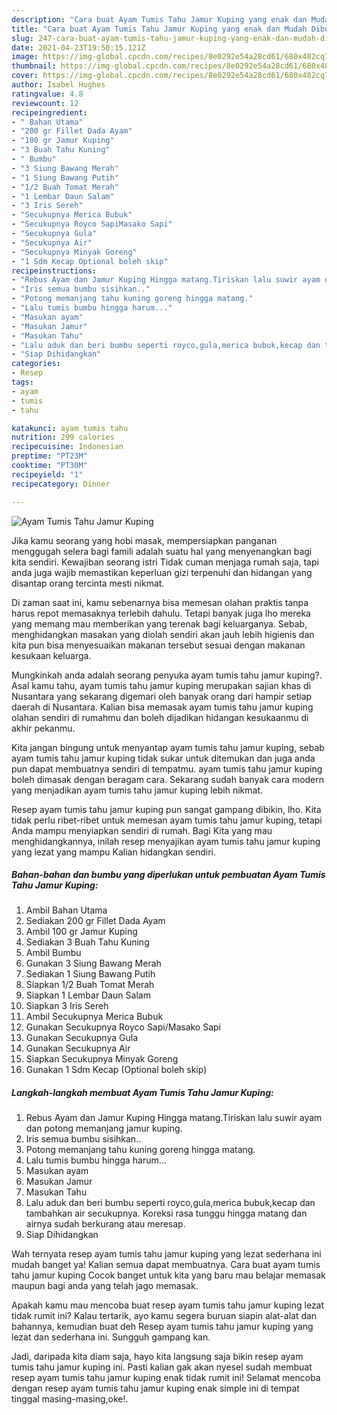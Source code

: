 ```yaml
---
description: "Cara buat Ayam Tumis Tahu Jamur Kuping yang enak dan Mudah Dibuat"
title: "Cara buat Ayam Tumis Tahu Jamur Kuping yang enak dan Mudah Dibuat"
slug: 247-cara-buat-ayam-tumis-tahu-jamur-kuping-yang-enak-dan-mudah-dibuat
date: 2021-04-23T19:50:15.121Z
image: https://img-global.cpcdn.com/recipes/8e0292e54a28cd61/680x482cq70/ayam-tumis-tahu-jamur-kuping-foto-resep-utama.jpg
thumbnail: https://img-global.cpcdn.com/recipes/8e0292e54a28cd61/680x482cq70/ayam-tumis-tahu-jamur-kuping-foto-resep-utama.jpg
cover: https://img-global.cpcdn.com/recipes/8e0292e54a28cd61/680x482cq70/ayam-tumis-tahu-jamur-kuping-foto-resep-utama.jpg
author: Isabel Hughes
ratingvalue: 4.8
reviewcount: 12
recipeingredient:
- " Bahan Utama"
- "200 gr Fillet Dada Ayam"
- "100 gr Jamur Kuping"
- "3 Buah Tahu Kuning"
- " Bumbu"
- "3 Siung Bawang Merah"
- "1 Siung Bawang Putih"
- "1/2 Buah Tomat Merah"
- "1 Lembar Daun Salam"
- "3 Iris Sereh"
- "Secukupnya Merica Bubuk"
- "Secukupnya Royco SapiMasako Sapi"
- "Secukupnya Gula"
- "Secukupnya Air"
- "Secukupnya Minyak Goreng"
- "1 Sdm Kecap Optional boleh skip"
recipeinstructions:
- "Rebus Ayam dan Jamur Kuping Hingga matang.Tiriskan lalu suwir ayam dan potong memanjang jamur kuping."
- "Iris semua bumbu sisihkan.."
- "Potong memanjang tahu kuning goreng hingga matang."
- "Lalu tumis bumbu hingga harum..."
- "Masukan ayam"
- "Masukan Jamur"
- "Masukan Tahu"
- "Lalu aduk dan beri bumbu seperti royco,gula,merica bubuk,kecap dan tambahkan air secukupnya. Koreksi rasa tunggu hingga matang dan airnya sudah berkurang atau meresap."
- "Siap Dihidangkan"
categories:
- Resep
tags:
- ayam
- tumis
- tahu

katakunci: ayam tumis tahu 
nutrition: 299 calories
recipecuisine: Indonesian
preptime: "PT23M"
cooktime: "PT30M"
recipeyield: "1"
recipecategory: Dinner

---
```



![Ayam Tumis Tahu Jamur Kuping](https://img-global.cpcdn.com/recipes/8e0292e54a28cd61/680x482cq70/ayam-tumis-tahu-jamur-kuping-foto-resep-utama.jpg)

Jika kamu seorang yang hobi masak, mempersiapkan panganan menggugah selera bagi famili adalah suatu hal yang menyenangkan bagi kita sendiri. Kewajiban seorang istri Tidak cuman menjaga rumah saja, tapi anda juga wajib memastikan keperluan gizi terpenuhi dan hidangan yang disantap orang tercinta mesti nikmat.

Di zaman  saat ini, kamu sebenarnya bisa memesan olahan praktis tanpa harus repot memasaknya terlebih dahulu. Tetapi banyak juga lho mereka yang memang mau memberikan yang terenak bagi keluarganya. Sebab, menghidangkan masakan yang diolah sendiri akan jauh lebih higienis dan kita pun bisa menyesuaikan makanan tersebut sesuai dengan makanan kesukaan keluarga. 



Mungkinkah anda adalah seorang penyuka ayam tumis tahu jamur kuping?. Asal kamu tahu, ayam tumis tahu jamur kuping merupakan sajian khas di Nusantara yang sekarang digemari oleh banyak orang dari hampir setiap daerah di Nusantara. Kalian bisa memasak ayam tumis tahu jamur kuping olahan sendiri di rumahmu dan boleh dijadikan hidangan kesukaanmu di akhir pekanmu.

Kita jangan bingung untuk menyantap ayam tumis tahu jamur kuping, sebab ayam tumis tahu jamur kuping tidak sukar untuk ditemukan dan juga anda pun dapat membuatnya sendiri di tempatmu. ayam tumis tahu jamur kuping boleh dimasak dengan beragam cara. Sekarang sudah banyak cara modern yang menjadikan ayam tumis tahu jamur kuping lebih nikmat.

Resep ayam tumis tahu jamur kuping pun sangat gampang dibikin, lho. Kita tidak perlu ribet-ribet untuk memesan ayam tumis tahu jamur kuping, tetapi Anda mampu menyiapkan sendiri di rumah. Bagi Kita yang mau menghidangkannya, inilah resep menyajikan ayam tumis tahu jamur kuping yang lezat yang mampu Kalian hidangkan sendiri.

<!--inarticleads1-->

##### Bahan-bahan dan bumbu yang diperlukan untuk pembuatan Ayam Tumis Tahu Jamur Kuping:

1. Ambil  Bahan Utama
1. Sediakan 200 gr Fillet Dada Ayam
1. Ambil 100 gr Jamur Kuping
1. Sediakan 3 Buah Tahu Kuning
1. Ambil  Bumbu
1. Gunakan 3 Siung Bawang Merah
1. Sediakan 1 Siung Bawang Putih
1. Siapkan 1/2 Buah Tomat Merah
1. Siapkan 1 Lembar Daun Salam
1. Siapkan 3 Iris Sereh
1. Ambil Secukupnya Merica Bubuk
1. Gunakan Secukupnya Royco Sapi/Masako Sapi
1. Gunakan Secukupnya Gula
1. Gunakan Secukupnya Air
1. Siapkan Secukupnya Minyak Goreng
1. Gunakan 1 Sdm Kecap (Optional boleh skip)




<!--inarticleads2-->

##### Langkah-langkah membuat Ayam Tumis Tahu Jamur Kuping:

1. Rebus Ayam dan Jamur Kuping Hingga matang.Tiriskan lalu suwir ayam dan potong memanjang jamur kuping.
1. Iris semua bumbu sisihkan..
1. Potong memanjang tahu kuning goreng hingga matang.
1. Lalu tumis bumbu hingga harum...
1. Masukan ayam
1. Masukan Jamur
1. Masukan Tahu
1. Lalu aduk dan beri bumbu seperti royco,gula,merica bubuk,kecap dan tambahkan air secukupnya. Koreksi rasa tunggu hingga matang dan airnya sudah berkurang atau meresap.
1. Siap Dihidangkan




Wah ternyata resep ayam tumis tahu jamur kuping yang lezat sederhana ini mudah banget ya! Kalian semua dapat membuatnya. Cara buat ayam tumis tahu jamur kuping Cocok banget untuk kita yang baru mau belajar memasak maupun bagi anda yang telah jago memasak.

Apakah kamu mau mencoba buat resep ayam tumis tahu jamur kuping lezat tidak rumit ini? Kalau tertarik, ayo kamu segera buruan siapin alat-alat dan bahannya, kemudian buat deh Resep ayam tumis tahu jamur kuping yang lezat dan sederhana ini. Sungguh gampang kan. 

Jadi, daripada kita diam saja, hayo kita langsung saja bikin resep ayam tumis tahu jamur kuping ini. Pasti kalian gak akan nyesel sudah membuat resep ayam tumis tahu jamur kuping enak tidak rumit ini! Selamat mencoba dengan resep ayam tumis tahu jamur kuping enak simple ini di tempat tinggal masing-masing,oke!.

